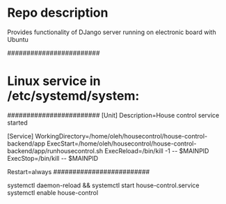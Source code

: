 # Repo description
Provides functionality of DJango server running on electronic board with Ubuntu

########################
# Linux service in /etc/systemd/system:
########################
[Unit]
Description=House control service started

[Service]
WorkingDirectory=/home/oleh/housecontrol/house-control-backend/app
ExecStart=/home/oleh/housecontrol/house-control-backend/app/runhousecontrol.sh
ExecReload=/bin/kill -1 -- $MAINPID
ExecStop=/bin/kill -- $MAINPID

Restart=always
#########################

systemctl daemon-reload && systemctl start house-control.service
systemctl enable house-control